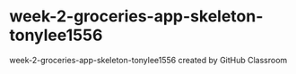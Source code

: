 # week-2-groceries-app-skeleton-tonylee1556
week-2-groceries-app-skeleton-tonylee1556 created by GitHub Classroom
